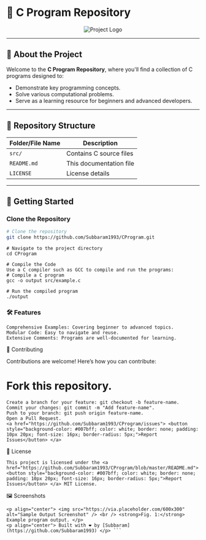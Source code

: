 # 🌟 C Program Repository

<p align="center">
  <img src="https://via.placeholder.com/200" alt="Project Logo" />
</p>

---

## 📖 About the Project

Welcome to the **C Program Repository**, where you'll find a collection of C programs designed to:
- Demonstrate key programming concepts.
- Solve various computational problems.
- Serve as a learning resource for beginners and advanced developers.

---

## 📂 Repository Structure

| Folder/File Name | Description                  |
|------------------|------------------------------|
| `src/`           | Contains C source files     |
| `README.md`      | This documentation file     |
| `LICENSE`        | License details             |

---

## 🚀 Getting Started

### Clone the Repository

```bash
# Clone the repository
git clone https://github.com/Subbaram1993/CProgram.git
```
```
# Navigate to the project directory
cd CProgram
```
```
# Compile the Code
Use a C compiler such as GCC to compile and run the programs:
# Compile a C program
gcc -o output src/example.c
```
```
# Run the compiled program
./output
```

###  🛠️ Features
```
Comprehensive Examples: Covering beginner to advanced topics.
Modular Code: Easy to navigate and reuse.
Extensive Comments: Programs are well-documented for learning.
```

🤝 Contributing

Contributions are welcome! Here’s how you can contribute:

# Fork this repository.
```
Create a branch for your feature: git checkout -b feature-name.
Commit your changes: git commit -m "Add feature-name".
Push to your branch: git push origin feature-name.
Open a Pull Request.
<a href="https://github.com/Subbaram1993/CProgram/issues"> <button style="background-color: #007bff; color: white; border: none; padding: 10px 20px; font-size: 16px; border-radius: 5px;">Report Issues</button> </a>
```

📜 License
``` 
This project is licensed under the <a href="https://github.com/Subbaram1993/CProgram/blob/master/README.md"> <button style="background-color: #007bff; color: white; border: none; padding: 10px 20px; font-size: 16px; border-radius: 5px;">Report Issues</button> </a> MIT License.
```

🖼️ Screenshots
```
<p align="center"> <img src="https://via.placeholder.com/600x300" alt="Sample Output Screenshot" /> <br /> <strong>Fig. 1:</strong> Example program output. </p>
<p align="center"> Built with ❤️ by [Subbaram](https://github.com/Subbaram1993) </p> ```
